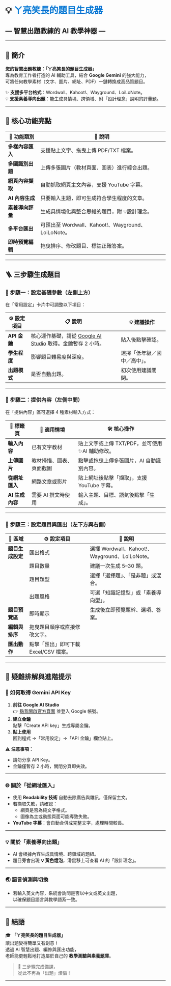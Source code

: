 # 💡 <span style="color:#0078D4;">ㄚ亮笑長的題目生成器</span>  
## — 智慧出題教練的 AI 教學神器 —

---

## 🧭 簡介
**您的智慧出題教練：「ㄚ亮笑長的題目生成器」**  
專為教育工作者打造的 AI 輔助工具，結合 **Google Gemini** 的強大能力，  
可將任何教學素材（文字、圖片、網址、PDF）一鍵轉換成高品質題目。

✨ **支援多平台格式**：Wordwall、Kahoot!、Wayground、LoiLoNote。  
💡 **支援素養導向出題**：能生成具情境、跨領域、附「設計理念」說明的評量題。

---

## 🌟 核心功能亮點

| 🔧 功能類別 | 📘 說明 |
|--------------|---------|
| **多樣內容匯入** | 支援貼上文字、拖曳上傳 PDF/TXT 檔案。 |
| **多圖識別出題** | 上傳多張圖片（教材頁面、圖表）進行綜合出題。 |
| **網頁內容擷取** | 自動抓取網頁主文內容，支援 YouTube 字幕。 |
| **AI 內容生成** | 只要輸入主題，即可生成符合學生程度的文章。 |
| **素養導向評量** | 生成具情境化與整合思維的題目，附 💡設計理念。 |
| **多平台匯出** | 可匯出至 Wordwall、Kahoot!、Wayground、LoiLoNote。 |
| **即時預覽編輯** | 拖曳排序、修改題目、標註正確答案。 |

---

## 🪜 三步驟生成題目

### 🧩 步驟一：設定基礎參數（左側上方）
在「常用設定」卡片中可調整以下項目：

| ⚙️ 設定項目 | 📋 說明 | 💡 建議操作 |
|--------------|----------|--------------|
| **API 金鑰** | 核心運作基礎，請從 [Google AI Studio](https://aistudio.google.com/app/apikey) 取得。金鑰暫存 2 小時。 | 貼入後點擊確認。 |
| **學生程度** | 影響題目難易度與深度。 | 選擇「低年級／國中／高中」。 |
| **出題模式** | 是否自動出題。 | 初次使用建議關閉。 |

---

### 🧾 步驟二：提供內容（左側中間）
在「提供內容」區可選擇 4 種素材輸入方式：

| 📑 標籤頁 | 🎯 適用情境 | 🛠️ 核心操作 |
|------------|--------------|--------------|
| **輸入內容** | 已有文字教材 | 貼上文字或上傳 TXT/PDF，並可使用 ✨AI 輔助修改。 |
| **上傳圖片** | 教材掃描、圖表、頁面截圖 | 點擊或拖曳上傳多張圖片，AI 自動識別內容。 |
| **從網址匯入** | 網路文章或影片 | 貼上網址後點擊「擷取」，支援 YouTube 字幕。 |
| **AI 生成內容** | 需要 AI 撰文時使用 | 輸入主題、目標、語氣後點擊「生成」。 |

---

### 🧠 步驟三：設定題目與匯出（左下方與右側）

| 📍 區域 | ⚙️ 設定項目 | 📘 說明 |
|----------|--------------|----------|
| **題目生成設定** | 匯出格式 | 選擇 Wordwall、Kahoot!、Wayground、LoiLoNote。 |
| | 題目數量 | 建議一次生成 5–30 題。 |
| | 題目類型 | 選擇「選擇題」、「是非題」或混合。 |
| | 出題風格 | 可選「知識記憶型」或「素養導向型」。 |
| **題目預覽區** | 即時顯示 | 生成後立即預覽題幹、選項、答案。 |
| **編輯與排序** | 拖曳題目順序或直接修改文字。 |
| **匯出動作** | 點擊「匯出」即可下載 Excel/CSV 檔案。 |

---

## 🧩 疑難排解與進階提示

### 🔑 如何取得 Gemini API Key

1. **前往 Google AI Studio**  
   👉 [點我開啟官方頁面](https://aistudio.google.com/app/apikey) 並登入 Google 帳號。  
2. **建立金鑰**  
   點擊「Create API key」生成專屬金鑰。  
3. **貼上使用**  
   回到程式 →「常用設定」→「API 金鑰」欄位貼上。  

⚠️ **注意事項：**
- 請勿分享 API Key。
- 金鑰僅暫存 2 小時，關閉分頁即失效。

---

### 🌐 關於「從網址匯入」

- 使用 **Readability 技術** 自動去除廣告與雜訊，僅保留主文。  
- 若擷取失敗，請確認：  
  - 網頁是否為純文字格式。  
  - 圖像為主或動態頁面可能導致失敗。  
- **YouTube 字幕**：會自動合併成完整文字，處理時間較長。

---

### 💡 關於「素養導向出題」

- AI 會根據內容生成具情境、跨領域的題組。  
- 題目旁會出現 **💡 黃色燈泡**，滑鼠移上可查看 AI 的「設計理念」。

---

### 🌏 語言偵測與切換

- 若輸入英文內容，系統會詢問是否以中文或英文出題，  
  以確保題目語言與教學語系一致。

---

## 🏁 結語

🎓 **「ㄚ亮笑長的題目生成器」**  
讓出題變得簡單又有創意！  
透過 AI 智慧出題、編修與匯出功能，  
老師能更輕鬆地打造屬於自己的 **教學測驗與素養題庫**。  

> 🚀 三步驟完成備課，  
> 從此不再為「出題」煩惱！

---
